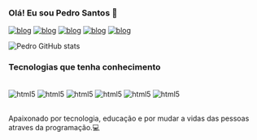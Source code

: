 ### Olá! Eu sou Pedro Santos 👋

[![blog](https://img.shields.io/badge/Instagram-E4405F?style=for-the-badge&logo=instagram&logoColor=white)](https://www.instagram.com/eu_pedrosantos_/)
[![blog](https://img.shields.io/badge/Gmail-D14836?style=for-the-badge&logo=gmail&logoColor=white)](https://mail.google.com/mail/u/2/?pli=1#inbox)
[![blog](https://img.shields.io/badge/Facebook-1877F2?style=for-the-badge&logo=facebook&logoColor=white)](https://www.facebook.com/profile.php?id=100035847967861)
[![blog](https://img.shields.io/badge/GitHub-100000?style=for-the-badge&logo=github&logoColor=white)](https://github.com/PedroSantos719)
[![blog](https://img.shields.io/badge/LinkedIn-0077B5?style=for-the-badge&logo=linkedin&logoColor=white)](https://www.linkedin.com/in/pedro-santos-862469261/?trk=public-profile-join-page)

![Pedro GitHub stats](https://github-readme-stats.vercel.app/api?username=PedroSantos719&show_icons=true&theme=dracula)

### Tecnologias que tenha conhecimento

<div style="display: inline_block"><br/>
<img  align="center" alt="html5" src="https://img.shields.io/badge/HTML5-E34F26?style=for-the-badge&logo=html5&logoColor=white" >
<img  align="center" alt="html5" src="https://img.shields.io/badge/JavaScript-F7DF1E?style=for-the-badge&logo=javascript&logoColor=black" >
<img  align="center" alt="html5" src="https://img.shields.io/badge/CSS3-1572B6?style=for-the-badge&logo=css3&logoColor=white" >
<img  align="center" alt="html5" src="https://img.shields.io/badge/PHP-777BB4?style=for-the-badge&logo=php&logoColor=white" >
<img  align="center" alt="html5" src="https://img.shields.io/badge/C-00599C?style=for-the-badge&logo=c&logoColor=white" >
<img  align="center" alt="html5" src="https://img.shields.io/badge/CSS-239120?&style=for-the-badge&logo=css3&logoColor=white" >
</div></br>

Apaixonado por tecnologia, educação e por mudar a vidas das pessoas atraves da programação.💻

